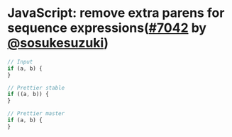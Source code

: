 # JavaScript: remove extra parens for sequence expressions([#7042](https://github.com/prettier/prettier/pull/7042) by [@sosukesuzuki](https://github.com/sosukesuzuki))

```js
// Input
if (a, b) {
}

// Prettier stable
if ((a, b)) {
}

// Prettier master
if (a, b) {
}
```
